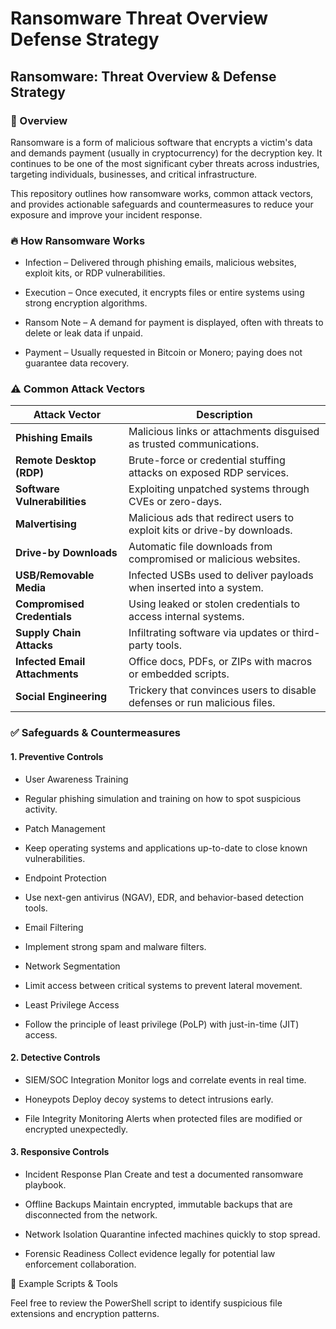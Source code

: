 # Ransomware Threat Overview Defense Strategy

## Ransomware: Threat Overview &amp; Defense Strategy

### 📌 Overview

Ransomware is a form of malicious software that encrypts a victim's data and demands payment (usually in cryptocurrency) for the decryption key. It continues to be one of the most significant cyber threats across industries, targeting individuals, businesses, and critical infrastructure.

This repository outlines how ransomware works, common attack vectors, and provides actionable safeguards and countermeasures to reduce your exposure and improve your incident response.

### 🔥 How Ransomware Works

  - Infection – Delivered through phishing emails, malicious websites, exploit kits, or RDP vulnerabilities.

  - Execution – Once executed, it encrypts files or entire systems using strong encryption algorithms.

  - Ransom Note – A demand for payment is displayed, often with threats to delete or leak data if unpaid.

  - Payment – Usually requested in Bitcoin or Monero; paying does not guarantee data recovery.

### ⚠️ Common Attack Vectors
| Attack Vector            | Description                                                                 |
|--------------------------|-----------------------------------------------------------------------------|
| **Phishing Emails**      | Malicious links or attachments disguised as trusted communications.         |
| **Remote Desktop (RDP)** | Brute-force or credential stuffing attacks on exposed RDP services.         |
| **Software Vulnerabilities** | Exploiting unpatched systems through CVEs or zero-days.                 |
| **Malvertising**         | Malicious ads that redirect users to exploit kits or drive-by downloads.   |
| **Drive-by Downloads**   | Automatic file downloads from compromised or malicious websites.            |
| **USB/Removable Media**  | Infected USBs used to deliver payloads when inserted into a system.         |
| **Compromised Credentials** | Using leaked or stolen credentials to access internal systems.           |
| **Supply Chain Attacks** | Infiltrating software via updates or third-party tools.                     |
| **Infected Email Attachments** | Office docs, PDFs, or ZIPs with macros or embedded scripts.           |
| **Social Engineering**   | Trickery that convinces users to disable defenses or run malicious files.   |


### ✅ Safeguards & Countermeasures
#### 1. Preventive Controls

 - User Awareness Training
  - Regular phishing simulation and training on how to spot suspicious activity.

 - Patch Management
  - Keep operating systems and applications up-to-date to close known vulnerabilities.

 - Endpoint Protection
  - Use next-gen antivirus (NGAV), EDR, and behavior-based detection tools.

 - Email Filtering
  - Implement strong spam and malware filters.

 - Network Segmentation
  - Limit access between critical systems to prevent lateral movement.

 - Least Privilege Access
  - Follow the principle of least privilege (PoLP) with just-in-time (JIT) access.

#### 2. Detective Controls

 - SIEM/SOC Integration
  Monitor logs and correlate events in real time.

 - Honeypots
  Deploy decoy systems to detect intrusions early.

 - File Integrity Monitoring
  Alerts when protected files are modified or encrypted unexpectedly.

#### 3. Responsive Controls

 - Incident Response Plan
   Create and test a documented ransomware playbook.

 - Offline Backups
   Maintain encrypted, immutable backups that are disconnected from the network.

 - Network Isolation
   Quarantine infected machines quickly to stop spread.

 - Forensic Readiness
   Collect evidence legally for potential law enforcement collaboration.

🧪 Example Scripts & Tools

   Feel free to review the PowerShell script to identify suspicious file extensions and encryption patterns.
